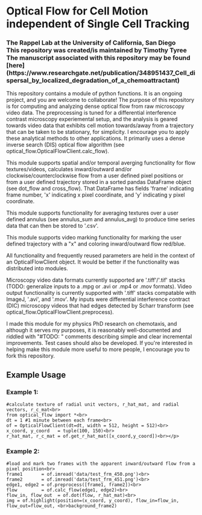 <h1>
Optical Flow for Cell Motion independent of Single Cell Tracking
</h1>
<h3>
The Rappel Lab at the University of California, San Diego<br>
This repository was created/is maintained by Timothy Tyree<br>
The manuscript associated with this repository may be found [here](https://www.researchgate.net/publication/348951437_Cell_dispersal_by_localized_degradation_of_a_chemoattractant)<br>
  </h3>

<p>This repository contains a module of python functions. It is an ongoing project, and you are welcome to collaborate! The purpose of this repository is for computing and analyzing dense optical flow from raw microscopy video data.  The preprocessing is tuned for a differential interference contrast microscopy experiemental setup, and the analysis is geared towards video data that exhibits cell motion towards/away from a trajectory that can be taken to be stationary, for simplicity.  I encourage you to apply these analytical methods to other applications.  It primarily uses a dense inverse search (DIS) optical flow algorithm (see optical_flow.OpticalFlowClient.calc_flow).</p>

<p>This module supports spatial and/or temporal averging functionality for flow textures/videos, calculates inward/outward and/or clockwise/counterclockwise flow from a user defined pixel positions or from a user defined trajectory stored in a sorted pandas DataFrame object (see dot_flow and cross_flow).  That DataFrame has fields 'frame' indicating frame number, 'x' indicating x pixel coordinate, and 'y' indicating y pixel coordinate.</p>

<p>This module supports functionality for averaging textures over a user defined annulus (see annulus_sum and annulus_avg) to produce time series data that can then be stored to '.csv'.</p>

<p>This module supports video marking functionality for marking the user defined trajectory with a "x" and coloring inward/outward flow red/blue.</p>

<p>All functionality and frequently reused parameters are held in the context of an OpticalFlowClient object.  It would be better if the functionality was distributed into modules.</p>

<p>Microscopy video data formats currently  supported are '.tiff'/'.tif' stacks (TODO: generalize inputs to a .mpg or .avi or .mp4 or .mov formats).  Video output functionality is currently supported with '.tiff' stacks compatable with ImageJ, '.avi', and '.mov'.  My inputs were differential interference contract (DIC) microscopy videos that had edges detected by Scharr transform (see optical_flow.OpticalFlowClient.preprocess).</p>

<p>I made this module for my physics PhD research on chemotaxis, and although it serves my purposes, it is reasonably well-documented and riddled with "#TODO: " comments describing simple and clear incremental improvements.  Test cases should also be developed. If you're interested in helping make this module more useful to more people, I encourage you to fork this repository.</p>

## Example Usage

### Example 1: 
```
#calculate texture of radial unit vectors, r_hat_mat, and radial vectors, r_c_mat<br>
from optical_flow import *<br>
dt = 1 #1 minute between each frame<br>
of = OpticalFlowClient(dt=dt, width = 512, height = 512)<br>
x_coord, y_coord   = tuple(100, 150)<br>
r_hat_mat, r_c_mat = of.get_r_hat_mat([x_coord,y_coord])<br></p>
```

### Example 2:
```
#load and mark two frames with the apparent inward/outward flow from a pixel position<br>
frame1       = of.imread('data/test_frm_450.png')<br>
frame2       = of.imread('data/test_frm_451.png')<br>
edge1, edge2 = of.preprocess([frame1, frame2])<br>
flow         = of.calc_flow(edge1, edge2)<br>
flow_in, flow_out  = of.dot(flow, r_hat_mat)<br>
img = of.highlight(position=(x_coord, y_coord), flow_in=flow_in, flow_out=flow_out, <br>background_frame2)
```
